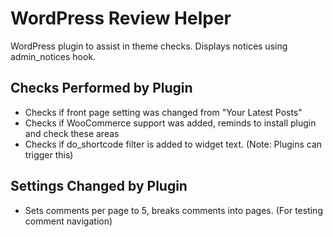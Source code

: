 # WordPress Review Helper

WordPress plugin to assist in theme checks. Displays notices using admin_notices hook.

## Checks Performed by Plugin

* Checks if front page setting was changed from "Your Latest Posts"
* Checks if WooCommerce support was added, reminds to install plugin and check these areas
* Checks if do_shortcode filter is added to widget text. (Note: Plugins can trigger this)

## Settings Changed by Plugin

* Sets comments per page to 5, breaks comments into pages. (For testing comment navigation)
